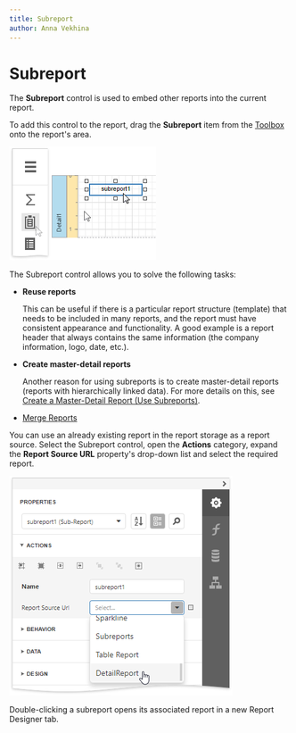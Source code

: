 ```yaml
---
title: Subreport
author: Anna Vekhina
---
```

# Subreport

The **Subreport** control is used to embed other reports into the current report.

To add this control to the report, drag the **Subreport** item from the [Toolbox](../../report-designer-tools/toolbox.md) onto the report's area.

![](../../../../images/eurd-web-add-subreport-to-report.png)

The Subreport control allows you to solve the following tasks:

* **Reuse reports**
	
	This can be useful if there is a particular report structure (template) that needs to be included in many reports, and the report must have consistent appearance and functionality. A good example is a report header that always contains the same information (the company information, logo, date, etc.).

* **Create master-detail reports**
	
	Another reason for using subreports is to create master-detail reports (reports with hierarchically linked data). For more details on this, see [Create a Master-Detail Report (Use Subreports)](../../create-popular-reports/create-a-master-detail-report-use-subreports.md).

* [Merge Reports](../../merge-reports.md)

You can use an already existing report in the report storage as a report source. Select the Subreport control, open the **Actions** category, expand the **Report Source URL** property's drop-down list and select the required report.

![](../../../../images/eurd-web-subreport-report-source-url.png)

Double-clicking a subreport opens its associated report in a new Report Designer tab.